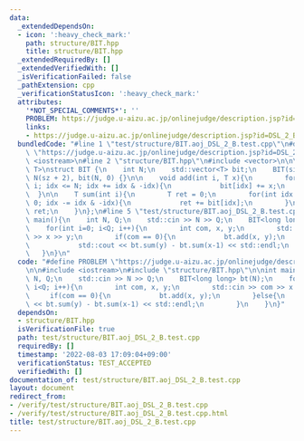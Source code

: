 ```yaml
---
data:
  _extendedDependsOn:
  - icon: ':heavy_check_mark:'
    path: structure/BIT.hpp
    title: structure/BIT.hpp
  _extendedRequiredBy: []
  _extendedVerifiedWith: []
  _isVerificationFailed: false
  _pathExtension: cpp
  _verificationStatusIcon: ':heavy_check_mark:'
  attributes:
    '*NOT_SPECIAL_COMMENTS*': ''
    PROBLEM: https://judge.u-aizu.ac.jp/onlinejudge/description.jsp?id=DSL_2_B
    links:
    - https://judge.u-aizu.ac.jp/onlinejudge/description.jsp?id=DSL_2_B
  bundledCode: "#line 1 \"test/structure/BIT.aoj_DSL_2_B.test.cpp\"\n#define PROBLEM\
    \ \"https://judge.u-aizu.ac.jp/onlinejudge/description.jsp?id=DSL_2_B\"\n\n#include\
    \ <iostream>\n#line 2 \"structure/BIT.hpp\"\n#include <vector>\n\n\ntemplate <typename\
    \ T>\nstruct BIT {\n    int N;\n    std::vector<T> bit;\n    BIT(size_t sz) :\
    \ N(sz + 2), bit(N, 0) {}\n\n    void add(int i, T x){\n        for(int idx =\
    \ i; idx <= N; idx += idx & -idx){\n            bit[idx] += x;\n        }\n  \
    \  }\n\n    T sum(int i){\n        T ret = 0;\n        for(int idx = i; idx >\
    \ 0; idx -= idx & -idx){\n            ret += bit[idx];\n        }\n        return\
    \ ret;\n    }\n};\n#line 5 \"test/structure/BIT.aoj_DSL_2_B.test.cpp\"\n\nint\
    \ main(){\n    int N, Q;\n    std::cin >> N >> Q;\n    BIT<long long> bt(N);\n\
    \    for(int i=0; i<Q; i++){\n        int com, x, y;\n        std::cin >> com\
    \ >> x >> y;\n        if(com == 0){\n            bt.add(x, y);\n        }else{\n\
    \            std::cout << bt.sum(y) - bt.sum(x-1) << std::endl;\n        }\n \
    \   }\n}\n"
  code: "#define PROBLEM \"https://judge.u-aizu.ac.jp/onlinejudge/description.jsp?id=DSL_2_B\"\
    \n\n#include <iostream>\n#include \"structure/BIT.hpp\"\n\nint main(){\n    int\
    \ N, Q;\n    std::cin >> N >> Q;\n    BIT<long long> bt(N);\n    for(int i=0;\
    \ i<Q; i++){\n        int com, x, y;\n        std::cin >> com >> x >> y;\n   \
    \     if(com == 0){\n            bt.add(x, y);\n        }else{\n            std::cout\
    \ << bt.sum(y) - bt.sum(x-1) << std::endl;\n        }\n    }\n}"
  dependsOn:
  - structure/BIT.hpp
  isVerificationFile: true
  path: test/structure/BIT.aoj_DSL_2_B.test.cpp
  requiredBy: []
  timestamp: '2022-08-03 17:09:04+09:00'
  verificationStatus: TEST_ACCEPTED
  verifiedWith: []
documentation_of: test/structure/BIT.aoj_DSL_2_B.test.cpp
layout: document
redirect_from:
- /verify/test/structure/BIT.aoj_DSL_2_B.test.cpp
- /verify/test/structure/BIT.aoj_DSL_2_B.test.cpp.html
title: test/structure/BIT.aoj_DSL_2_B.test.cpp
---
```

